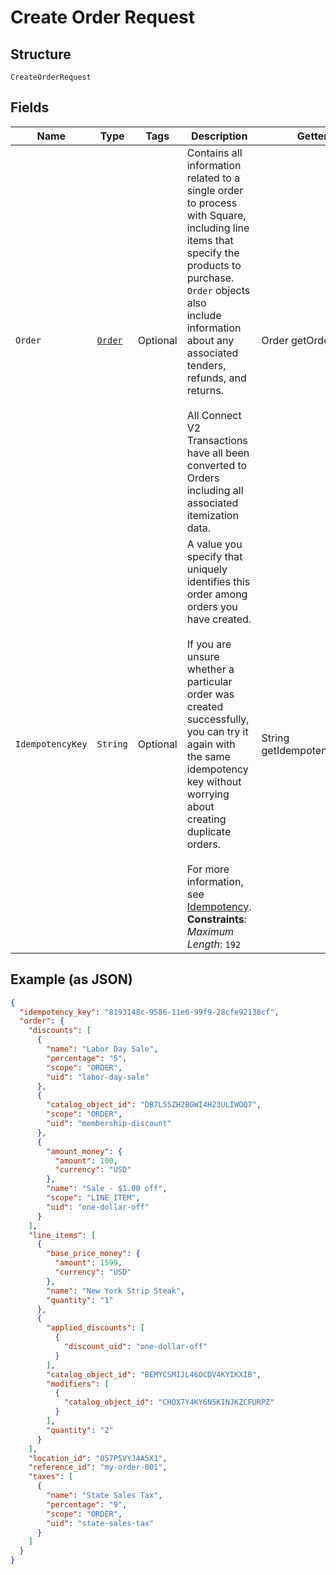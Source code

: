 
# Create Order Request

## Structure

`CreateOrderRequest`

## Fields

| Name | Type | Tags | Description | Getter |
|  --- | --- | --- | --- | --- |
| `Order` | [`Order`](/doc/models/order.md) | Optional | Contains all information related to a single order to process with Square,<br>including line items that specify the products to purchase. `Order` objects also<br>include information about any associated tenders, refunds, and returns.<br><br>All Connect V2 Transactions have all been converted to Orders including all associated<br>itemization data. | Order getOrder() |
| `IdempotencyKey` | `String` | Optional | A value you specify that uniquely identifies this<br>order among orders you have created.<br><br>If you are unsure whether a particular order was created successfully,<br>you can try it again with the same idempotency key without<br>worrying about creating duplicate orders.<br><br>For more information, see [Idempotency](https://developer.squareup.com/docs/basics/api101/idempotency).<br>**Constraints**: *Maximum Length*: `192` | String getIdempotencyKey() |

## Example (as JSON)

```json
{
  "idempotency_key": "8193148c-9586-11e6-99f9-28cfe92138cf",
  "order": {
    "discounts": [
      {
        "name": "Labor Day Sale",
        "percentage": "5",
        "scope": "ORDER",
        "uid": "labor-day-sale"
      },
      {
        "catalog_object_id": "DB7L55ZH2BGWI4H23ULIWOQ7",
        "scope": "ORDER",
        "uid": "membership-discount"
      },
      {
        "amount_money": {
          "amount": 100,
          "currency": "USD"
        },
        "name": "Sale - $1.00 off",
        "scope": "LINE_ITEM",
        "uid": "one-dollar-off"
      }
    ],
    "line_items": [
      {
        "base_price_money": {
          "amount": 1599,
          "currency": "USD"
        },
        "name": "New York Strip Steak",
        "quantity": "1"
      },
      {
        "applied_discounts": [
          {
            "discount_uid": "one-dollar-off"
          }
        ],
        "catalog_object_id": "BEMYCSMIJL46OCDV4KYIKXIB",
        "modifiers": [
          {
            "catalog_object_id": "CHQX7Y4KY6N5KINJKZCFURPZ"
          }
        ],
        "quantity": "2"
      }
    ],
    "location_id": "057P5VYJ4A5X1",
    "reference_id": "my-order-001",
    "taxes": [
      {
        "name": "State Sales Tax",
        "percentage": "9",
        "scope": "ORDER",
        "uid": "state-sales-tax"
      }
    ]
  }
}
```

